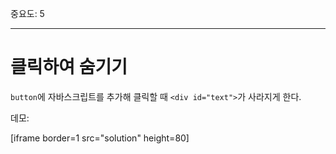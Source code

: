 중요도: 5

---

# 클릭하여 숨기기

`button`에 자바스크립트를 추가해 클릭할 때 `<div id="text">`가 사라지게 한다.

데모:

[iframe border=1 src="solution" height=80]
